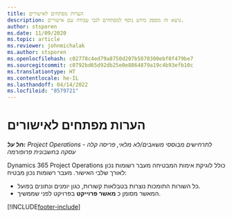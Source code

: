 ```yaml
---
title: הערות מפתחים לאישורים
description: נושא זה מספק מידע נוסף למפתחים לגבי עבודה עם אישורים.
author: stsporen
ms.date: 11/09/2020
ms.topic: article
ms.reviewer: johnmichalak
ms.author: stsporen
ms.openlocfilehash: c02778c4ed79a8750d207b5870300ebf0f479be7
ms.sourcegitcommit: c0792bd65d92db25e0e8864879a19c4b93efb10c
ms.translationtype: HT
ms.contentlocale: he-IL
ms.lasthandoff: 04/14/2022
ms.locfileid: "8579721"
---
```

# <a name="developer-notes-for-approvals"></a>הערות מפתחים לאישורים

_**חל על:** Project Operations לתרחישים מבוססי משאבים/לא מלאי, פריסה קלה - עסקה בחשבונית פרופורמה_

Dynamics 365 Project Operations כולל לוגיקת אימות המבטיחה מעבר רשומות נכון לאורך שלבי האישור. מעבר רשומות נכון מבטיח: 

  - כל השורות התומכות נוצרות בטבלאות קשורות, כגון יומנים ונתונים בפועל.
  - המאשר מסומן כ **מאשר פרוייקט** בפרויקט לפני שממשיך.


[!INCLUDE[footer-include](../includes/footer-banner.md)]